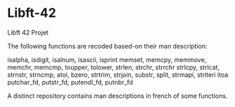# Libft-42
Libft 42 Projet

The following functions are recoded based-on their man description:

 isalpha, isdigit, isalnum, isascii, isprint 
 memset, memcpy, memmove, memchr, memcmp,
 toupper, tolower,
 strlen, strchr, strrchr
 strlcpy, strlcat,
 strnstr, strncmp,
 atoi,
 bzero,
 strtrim, strjoin, substr, split, strmapi, striteri
 itoa
 putchar_fd, putstr_fd, putendl_fd, putnbr_fd

A distinct repository contains man descriptions in french of some functions.

